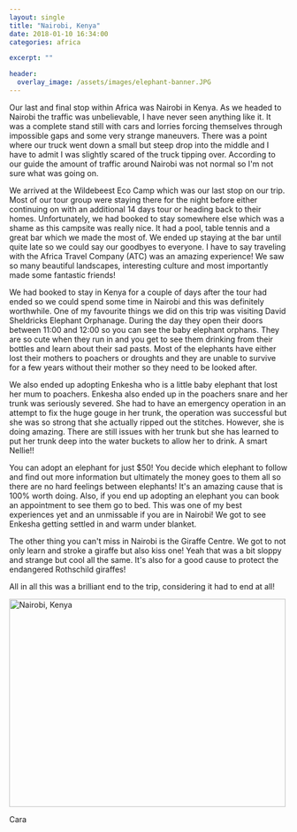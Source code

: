 ```yaml
---
layout: single
title: "Nairobi, Kenya"
date: 2018-01-10 16:34:00
categories: africa

excerpt: ""

header:
  overlay_image: /assets/images/elephant-banner.JPG
---
```


Our last and final stop within Africa was Nairobi in Kenya. As we headed to Nairobi the traffic was unbelievable, I have never seen anything like it. It was a complete stand still with cars and lorries forcing themselves through impossible gaps and some very strange maneuvers. There was a point where our truck went down a small but steep drop into the middle and I have to admit I was slightly scared of the truck tipping over. According to our guide the amount of traffic around Nairobi was not normal so I'm not sure what was going on.


We arrived at the Wildebeest Eco Camp which was our last stop on our trip. Most of our tour group were staying there for the night before either continuing on with an additional 14 days tour or heading back to their homes. Unfortunately, we had booked to stay somewhere else which was a shame as this campsite was really nice. It had a pool, table tennis and a great bar which we made the most of. We ended up staying at the bar until quite late so we could say our goodbyes to everyone. I have to say traveling with the Africa Travel Company (ATC) was an amazing experience! We saw so many beautiful landscapes, interesting culture and most importantly made some fantastic friends!


We had booked to stay in Kenya for a couple of days after the tour had ended so we could spend some time in Nairobi and this was definitely worthwhile. One of my favourite things we did on this trip was visiting David Sheldricks Elephant Orphanage. During the day they open their doors between 11:00 and 12:00 so you can see the baby elephant orphans. They are so cute when they run in and you get to see them drinking from their bottles and learn about their sad pasts. Most of the elephants have either lost their mothers to poachers or droughts and they are unable to survive for a few years without their mother so they need to be looked after.


We also ended up adopting Enkesha who is a little baby elephant that lost her mum to poachers. Enkesha also ended up in the poachers snare and her trunk was seriously severed. She had to have an emergency operation in an attempt to fix the huge gouge in her trunk, the operation was successful but she was so strong that she actually ripped out the stitches. However, she is doing amazing. There are still issues with her trunk but she has learned to put her trunk deep into the water buckets to allow her to drink. A smart Nellie!!


You can adopt an elephant for just $50! You decide which elephant to follow and find out more information but ultimately the money goes to them all so there are no hard feelings between elephants! It's an amazing cause that is 100% worth doing. Also, if you end up adopting an elephant you can book an appointment to see them go to bed. This was one of my best experiences yet and an unmissable if you are in Nairobi! We got to see Enkesha getting settled in and warm under blanket.


The other thing you can't miss in Nairobi is the Giraffe Centre. We got to not only learn and stroke a giraffe but also kiss one! Yeah that was a bit sloppy and strange but cool all the same. It's also for a good cause to protect the endangered Rothschild giraffes!


All in all this was a brilliant end to the trip, considering it had to end at all!

<a data-flickr-embed="true" href="https://www.flickr.com/photos/141696511@N06/albums/72157688294308012" title="Nairobi, Kenya"><img src="https://farm5.staticflickr.com/4736/27230362369_c1163ba249.jpg" width="500" height="376" alt="Nairobi, Kenya"></a><script async src="//embedr.flickr.com/assets/client-code.js" charset="utf-8"></script>


Cara

